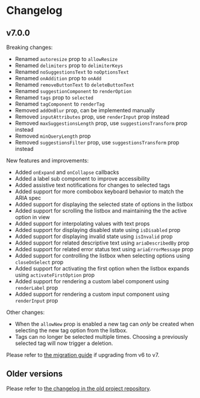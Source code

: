 # Changelog

## v7.0.0

Breaking changes:

- Renamed `autoresize` prop to `allowResize`
- Renamed `delimiters` prop to `delimiterKeys`
- Renamed `noSuggestionsText` to `noOptionsText`
- Renamed `onAddition` prop to `onAdd`
- Renamed `removeButtonText` to `deleteButtonText`
- Renamed `suggestionComponent` to `renderOption`
- Renamed `tags` prop to `selected`
- Renamed `tagComponent` to `renderTag`
- Removed `addOnBlur` prop, can be implemented manually
- Removed `inputAttributes` prop, use `renderInput` prop instead
- Removed `maxSuggestionsLength` prop, use `suggestionsTransform` prop instead
- Removed `minQueryLength` prop
- Removed `suggestionsFilter` prop, use `suggestionsTransform` prop instead

New features and improvements:

- Added `onExpand` and `onCollapse` callbacks
- Added a label sub component to improve accessibility
- Added assistive text notifications for changes to selected tags
- Added support for more combobox keyboard behavior to match the ARIA spec
- Added support for displaying the selected state of options in the listbox
- Added support for scrolling the listbox and maintaining the the active option in view
- Added support for interpolating values with text props
- Added support for displaying disabled state using `isDisabled` prop
- Added support for displaying invalid state using `isInvalid` prop
- Added support for related descriptive text using `ariaDescribedBy` prop
- Added support for related error status text using `ariaErrorMessage` prop
- Added support for controlling the listbox when selecting options using `closeOnSelect` prop
- Added support for activating the first option when the listbox expands using `activateFirstOption` prop
- Added support for rendering a custom label component using `renderLabel`  prop
- Added support for rendering a custom input component using `renderInput`  prop

Other changes:

- When the `allowNew` prop is enabled a new tag can _only_ be created when selecting the new tag option from the listbox.
- Tags can no longer be selected multiple times. Choosing a previously selected tag will now trigger a deletion.

Please refer to [the migration guide](migration-guide.md) if upgrading from v6 to v7.

## Older versions

Please refer to [the changelog in the old project repository](https://github.com/i-like-robots/react-tags/blob/main/CHANGELOG.md).
